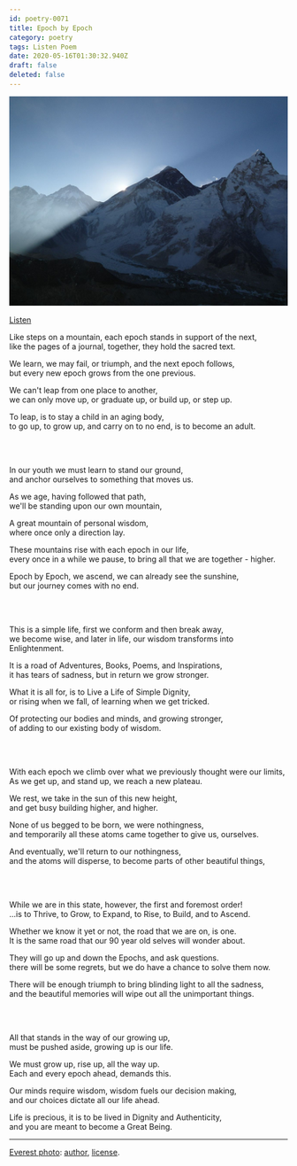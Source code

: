 ```yaml
---
id: poetry-0071
title: Epoch by Epoch
category: poetry
tags: Listen Poem
date: 2020-05-16T01:30:32.940Z
draft: false
deleted: false
---
```


![Illustration](image/poetry-0071-illustration.jpg)

[Listen](audio/poetry-0071.mp3)

Like steps on a mountain, each epoch stands in support of the next,<br>
like the pages of a journal, together, they hold the sacred text.

We learn, we may fail, or triumph, and the next epoch follows,<br>
but every new epoch grows from the one previous.

We can't leap from one place to another,<br>
we can only move up, or graduate up, or build up, or step up.

To leap, is to stay a child in an aging body,<br>
to go up, to grow up, and carry on to no end, is to become an adult.

<br><br>

In our youth we must learn to stand our ground,<br>
and anchor ourselves to something that moves us.

As we age, having followed that path,<br>
we'll be standing upon our own mountain,

A great mountain of personal wisdom,<br>
where once only a direction lay.

These mountains rise with each epoch in our life,<br>
every once in a while we pause, to bring all that we are together - higher.

Epoch by Epoch, we ascend, we can already see the sunshine,<br>
but our journey comes with no end.

<br><br>

This is a simple life, first we conform and then break away,<br>
we become wise, and later in life, our wisdom transforms into Enlightenment.

It is a road of Adventures, Books, Poems, and Inspirations,<br>
it has tears of sadness, but in return we grow stronger.

What it is all for, is to Live a Life of Simple Dignity,<br>
or rising when we fall, of learning when we get tricked.

Of protecting our bodies and minds, and growing stronger,<br>
of adding to our existing body of wisdom.

<br><br>

With each epoch we climb over what we previously thought were our limits,<br>
As we get up, and stand up, we reach a new plateau.

We rest, we take in the sun of this new height,<br>
and get busy building higher, and higher.

None of us begged to be born, we were nothingness,<br>
and temporarily all these atoms came together to give us, ourselves.

And eventually, we'll return to our nothingness,<br>
and the atoms will disperse, to become parts of other beautiful things,

<br><br>

While we are in this state, however, the first and foremost order!<br>
...is to Thrive, to Grow, to Expand, to Rise, to Build, and to Ascend.

Whether we know it yet or not, the road that we are on, is one.<br>
It is the same road that our 90 year old selves will wonder about.

They will go up and down the Epochs, and ask questions.<br>
there will be some regrets, but we do have a chance to solve them now.

There will be enough triumph to bring blinding light to all the sadness,<br>
and the beautiful memories will wipe out all the unimportant things.

<br><br>


All that stands in the way of our growing up,<br>
must be pushed aside, growing up is our life.

We must grow up, rise up, all the way up.<br>
Each and every epoch ahead, demands this.

Our minds require wisdom, wisdom fuels our decision making,<br>
and our choices dictate all our life ahead.

Life is precious, it is to be lived in Dignity and Authenticity,<br>
and you are meant to become a Great Being.

***

[Everest photo](https://en.wikipedia.org/wiki/Mount_Everest#/media/File:Sunrise_over_Everest.jpg):
[author](https://www.flickr.com/people/69342394@N00),
[license](https://creativecommons.org/licenses/by/2.0/).
